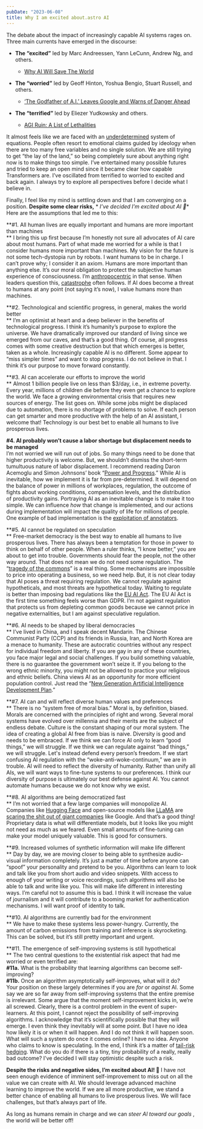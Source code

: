 ```yaml
---
pubDate: "2023-06-08"
title: Why I am excited about.astro AI
---
```


The debate about the impact of increasingly capable AI systems rages on. Three main currents have emerged in the
discourse:

* **The “excited”** led by Marc Andreessen, Yann LeCunn, Andrew Ng, and others.

    * [Why AI Will Save The World](https://pmarca.substack.com/p/why-ai-will-save-the-world)

* **The “worried”** led by Geoff Hinton, Yoshua Bengio, Stuart Russell, and others.

    * [‘The Godfather of A.I.’ Leaves Google and Warns of Danger Ahead](https://www.nytimes.com/2023/05/01/technology/ai-google-chatbot-engineer-quits-hinton.html)

* **The “terrified”** led by Eliezer Yudkowsky and others.

    * [AGI Ruin: A List of Lethalities](https://www.lesswrong.com/posts/uMQ3cqWDPHhjtiesc/agi-ruin-a-list-of-lethalities)

It almost feels like we are faced with
an [underdetermined](https://en.wikipedia.org/wiki/Underdetermined_system#:~:text=In%20mathematics%2C%20a%20system%20of,the%20concept%20of%20constraint%20counting.)
system of equations. People often resort to emotional claims guided by ideology when there are too many free variables
and no single solution. We are still trying to get “the lay of the land,” so being completely sure about anything right
now is to make things too simple. I’ve entertained many possible futures and tried to keep an open mind since it became
clear how capable Transformers are. I’ve oscillated from terrified to worried to excited and back again. I always try to
explore all perspectives before I decide what I believe in.

Finally, I feel like my mind is settling down and that I am converging on a position. **Despite some clear risks,** *
*I’ve decided I’m excited about AI 🎉** Here are the assumptions that led me to this:

**#1. All human lives are equally important and humans are more important than machines  
** I bring this up first because I’m honestly not sure all advocates of AI care about most humans. Part of what made me
worried for a while is that I consider humans more important than machines. My vision for the future is not some
tech-dystopia run by robots. I want humans to be in charge. I can’t prove why; I consider it an axiom. Humans are more
important than anything else. It’s our moral obligation to protect the subjective human experience of consciousness.
I’m [anthropocentric](https://langkilde.se/post/2023-04-24-alignment-anthropocentrism-personalization) in that sense.
When leaders question this, [catastrophe](https://en.wikipedia.org/wiki/The_Holocaust) often follows. If AI does become
a threat to humans at any point (not saying it’s now), I value humans more than machines.

**#2. Technological and scientific progress, in general, makes the world better  
** I’m an optimist at heart and a deep believer in the benefits of technological progress. I think it’s humanity’s
purpose to explore the universe. We have dramatically improved our standard of living since we emerged from our caves,
and that’s a good thing. Of course, all progress comes with some creative destruction but that which emerges is better,
taken as a whole. Increasingly capable AI is no different. Some appear to “miss simpler times” and want to stop
progress. I do not believe in that. I think it’s our purpose to move forward constantly.

**#3. AI can accelerate our efforts to improve the world  
** Almost 1 billion people live on less than $3/day, i.e., in extreme poverty. Every year, millions of children die
before they even get a chance to explore the world. We face a growing environmental crisis that requires new sources of
energy. The list goes on. While some jobs might be displaced due to automation, there is no shortage of problems to
solve. If each person can get smarter and more productive with the help of an AI assistant, I welcome that! Technology
is our best bet to enable all humans to live prosperous lives.

**#4. AI probably won’t cause a labor shortage but displacement needs to be managed**  
I’m not worried we will run out of jobs. So many things need to be done that higher productivity is welcome. But, we
shouldn’t dismiss the short-term tumultuous nature of labor displacement. I recommend reading Daron Acemoglu and Simon
Johnsons’
book “[Power and Progress](https://www.amazon.com/Power-Progress-Thousand-Year-Technology-Prosperity/dp/1541702530).”
While AI is inevitable, how we implement it is far from pre-determined. It will depend on the balance of power in
millions of workplaces, regulation, the outcome of fights about working conditions, compensation levels, and the
distribution of productivity gains. Portraying AI as an inevitable change is to make it too simple. We can influence
_how_ that change is implemented, and our actions during implementation will impact the quality of life for millions of
people. One example of bad implementation is
the [exploitation of annotators](https://www.linkedin.com/posts/daniellangkilde_this-is-unusual-for-me-but-i-feel-we-have-activity-7061967340048932865-Q_Co?utm_medium=member_desktop&utm_source=share).

**#5. AI cannot be regulated on speculation  
** Free-market democracy is the best way to enable all humans to live prosperous lives. There has always been a
temptation for those in power to think on behalf of other people. When a ruler thinks, “I know better,” you are about to
get into trouble. Governments should fear the people, not the other way around. That does not mean we do not need some
regulation.
The “[tragedy of the commons](https://langkilde.se/post/2023-04-24-alignment-anthropocentrism-personalization)” is a
real thing. Some mechanisms are impossible to price into operating a business, so we need help. But, it is not clear
today that AI poses a threat requiring regulation. We cannot regulate against hypotheticals, and most threats are
hypothetical today. Waiting to regulate is better than imposing bad regulations like
the [EU AI Act](https://artificialintelligenceact.eu). The EU AI Act is the first time something feels worse than GDPR.
I’m not against regulation that protects us from depleting common goods because we cannot price in negative
externalities, but I am against speculative regulation.

**#6. AI needs to be shaped by liberal democracies  
** I’ve lived in China, and I speak decent Mandarin. The Chinese Communist Party (CCP) and its friends in Russia, Iran,
and North Korea are a menace to humanity. These are autocratic countries without any respect for individual freedom and
liberty. If you are gay in any of these countries, you face major legal and social challenges. If you build something
valuable, there is no guarantee the government won’t seize it. If you belong to the wrong ethnic minority, you might not
be allowed to practice your religious and ethnic beliefs. China views AI as an opportunity for more efficient population
control. Just read
the “[New Generation Artificial Intelligence Development Plan](https://digichina.stanford.edu/work/full-translation-chinas-new-generation-artificial-intelligence-development-plan-2017/).”

**#7. AI can and will reflect diverse human values and preferences  
** There is no “system free of moral bias.” Moral is, by definition, biased. Morals are concerned with the principles of
right and wrong. Several moral systems have evolved over millennia and their merits are the subject of endless debate.
Culture is the constant shaping of our moral system. The idea of creating a global AI free from bias is naive. Diversity
is good and needs to be embraced. If we think we can force AI only to learn “good things,” we will struggle. If we think
we can regulate against “bad things,” we will struggle. Let's instead defend every person’s freedom. If we start
confusing AI regulation with the “woke-anti-woke-continuum,” we are in trouble. AI will need to reflect the diversity of
humanity. Rather than unify all AIs, we will want ways to fine-tune systems to our preferences. I think our diversity of
purpose is ultimately our best defense against AI. You cannot automate humans because we do not know why we exist.

**#8. AI algorithms are being democratized fast  
** I’m not worried that a few large companies will monopolize AI. Companies like [Hugging Face](https://huggingface.co)
and open-source models like [LLaMA](https://huggingface.co/docs/transformers/main/model_doc/llama)
are [scaring the shit out of giant companies](https://www.semianalysis.com/p/google-we-have-no-moat-and-neither) like
Google. And that’s a good thing! Proprietary data is what will differentiate models, but it looks like you might not
need as much as we feared. Even small amounts of fine-tuning can make your model uniquely valuable. This is good for
consumers.

**#9. Increased volumes of synthetic information will make life different  
** Day by day, we are moving closer to being able to synthesize audio-visual information completely. It’s just a matter
of time before anyone can “spoof” your personality and pretend to be you. Algorithms can learn to look and talk like you
from short audio and video snippets. With access to enough of your writing or voice recordings, such algorithms will
also be able to talk and write like you. This will make life different in interesting ways. I’m careful not to assume
this is bad. I think it will increase the value of journalism and it will contribute to a booming market for
authentication mechanisms. I will want proof of identity to talk.

**#10. AI algorithms are currently bad for the environment  
** We have to make these systems less power-hungry. Currently, the amount of carbon emissions from training and
inference is skyrocketing. This can be solved, but it’s still pretty important and urgent.

**#11. The emergence of self-improving systems is still hypothetical  
** The two central questions to the existential risk aspect that had me worried or even terrified are:  
**#11a.** What is the probability that learning algorithms can become self-improving?   
**#11b.** Once an algorithm asymptotically self-improves, what will it do?  
Your position on these largely determines if you are _for_ or _against_ AI. Some say we are so far away from
self-improving systems that the entire premise is irrelevant. Some argue that the moment self-improvement kicks in,
we’re all screwed. Clearly, there is a control problem in the event of super-learners. At this point, I cannot reject
the possibility of self-improving algorithms. I acknowledge that it’s scientifically possible that they will emerge. I
even think they inevitably will at some point. But I have no idea how likely it is or when it will happen. And I do not
think it will happen soon. What will such a system do once it comes online? I have no idea. Anyone who claims to know is
speculating. In the end, I think it’s a matter
of [tail-risk hedging](https://langkilde.se/post/2023-04-06-artificial-intelligence-scaling-laws-s-curves-tail-risk-and-practicalities).
What do you do if there is a tiny, tiny probability of a really, really bad outcome? I’ve decided I will stay optimistic
despite such a risk.

**Despite the risks and negative sides, I’m excited about AI! 🚀** I have not seen enough evidence of imminent
self-improvement to miss out on all the value we can create with AI. We should leverage advanced machine learning to
improve the world. If we are all more productive, we stand a better chance of enabling all humans to live prosperous
lives. We will face challenges, but that’s always part of life.

As long as humans remain in charge and we can _steer AI toward our goals_ , the world will be better off!